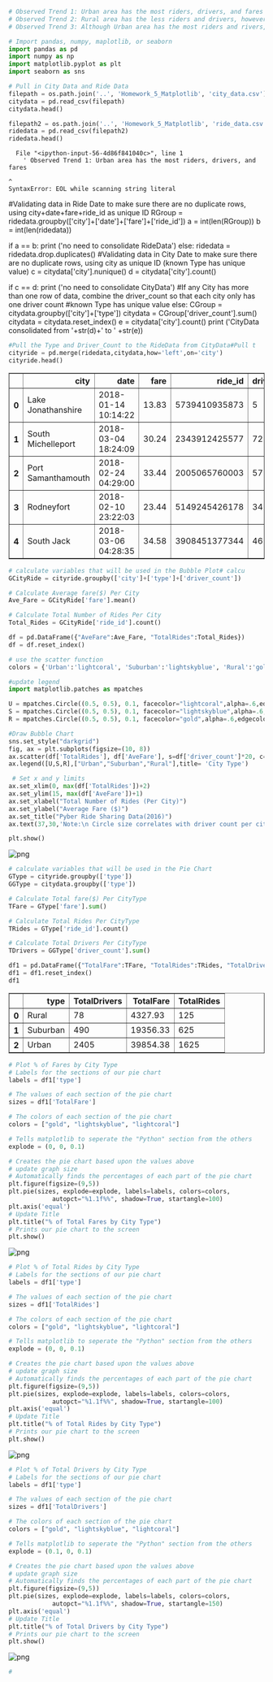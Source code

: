

```python
# Observed Trend 1: Urban area has the most riders, drivers, and fares
# Observed Trend 2: Rural area has the less riders and drivers, however, the total fares % is around 6.7% which is more than expected proportionally(riders =5.3%, riders=3.1%). This indicates that, the demand for drivers is higher and thus may cause riders more money to have a ride in the rural area per trip. (distance might be another possible factor that cause the higher fee) The scatter plot also support the same idea'
# Observed Trend 3: Although Urban area has the most riders and rivers, but the average fares are fairly low. This could be caused by the surplus supplies of drivers (77.85% driver > 68.4% riders from pie chart) and / or possibly shorter ride distance per ride.

# Import pandas, numpy, maplotlib, or seaborn
import pandas as pd
import numpy as np
import matplotlib.pyplot as plt
import seaborn as sns

# Pull in City Data and Ride Data
filepath = os.path.join('..', 'Homework_5_Matplotlib', 'city_data.csv')
citydata = pd.read_csv(filepath)
citydata.head()

filepath2 = os.path.join('..', 'Homework_5_Matplotlib', 'ride_data.csv')
ridedata = pd.read_csv(filepath2)
ridedata.head()
```


      File "<ipython-input-56-4d86f841040c>", line 1
        ' Observed Trend 1: Urban area has the most riders, drivers, and fares
                                                                              ^
    SyntaxError: EOL while scanning string literal



#Validating data in Ride Date to make sure there are no duplicate rows, using city+date+fare+ride_id as unique ID
RGroup = ridedata.groupby(['city']+['date']+['fare']+['ride_id'])
a = int(len(RGroup)) 
b = int(len(ridedata))

if a == b:
    print ('no need to consolidate RideData')
else:
    ridedata = ridedata.drop.duplicates()
#Validating data in City Date to make sure there are no duplicate rows, using city as unique ID (known Type has unique value)
c = citydata['city'].nunique()
d = citydata['city'].count()
    
if c == d:
    print ('no need to consolidate CityData')
#If any City has more than one row of data, combine the driver_count so that each city only has one driver count
#known Type has unique value
else:
    CGroup = citydata.groupby(['city']+['type'])
    citydata = CGroup['driver_count'].sum()
    citydata = citydata.reset_index()
    e = citydata['city'].count()
    print ('CityData consolidated from '+str(d)+' to ' +str(e))


```python
#Pull the Type and Driver_Count to the RideData from CityData#Pull t 
cityride = pd.merge(ridedata,citydata,how='left',on='city')
cityride.head()
```




<div>
<style scoped>
    .dataframe tbody tr th:only-of-type {
        vertical-align: middle;
    }

    .dataframe tbody tr th {
        vertical-align: top;
    }

    .dataframe thead th {
        text-align: right;
    }
</style>
<table border="1" class="dataframe">
  <thead>
    <tr style="text-align: right;">
      <th></th>
      <th>city</th>
      <th>date</th>
      <th>fare</th>
      <th>ride_id</th>
      <th>driver_count</th>
      <th>type</th>
    </tr>
  </thead>
  <tbody>
    <tr>
      <th>0</th>
      <td>Lake Jonathanshire</td>
      <td>2018-01-14 10:14:22</td>
      <td>13.83</td>
      <td>5739410935873</td>
      <td>5</td>
      <td>Urban</td>
    </tr>
    <tr>
      <th>1</th>
      <td>South Michelleport</td>
      <td>2018-03-04 18:24:09</td>
      <td>30.24</td>
      <td>2343912425577</td>
      <td>72</td>
      <td>Urban</td>
    </tr>
    <tr>
      <th>2</th>
      <td>Port Samanthamouth</td>
      <td>2018-02-24 04:29:00</td>
      <td>33.44</td>
      <td>2005065760003</td>
      <td>57</td>
      <td>Urban</td>
    </tr>
    <tr>
      <th>3</th>
      <td>Rodneyfort</td>
      <td>2018-02-10 23:22:03</td>
      <td>23.44</td>
      <td>5149245426178</td>
      <td>34</td>
      <td>Urban</td>
    </tr>
    <tr>
      <th>4</th>
      <td>South Jack</td>
      <td>2018-03-06 04:28:35</td>
      <td>34.58</td>
      <td>3908451377344</td>
      <td>46</td>
      <td>Urban</td>
    </tr>
  </tbody>
</table>
</div>




```python
# calculate variables that will be used in the Bubble Plot# calcu 
GCityRide = cityride.groupby(['city']+['type']+['driver_count'])

# Calculate Average fare($) Per City
Ave_Fare = GCityRide['fare'].mean()

# Calculate Total Number of Rides Per City
Total_Rides = GCityRide['ride_id'].count()

df = pd.DataFrame({"AveFare":Ave_Fare, "TotalRides":Total_Rides})
df = df.reset_index()
```


```python
# use the scatter function
colors = {'Urban':'lightcoral', 'Suburban':'lightskyblue', 'Rural':'gold'}

#update legend
import matplotlib.patches as mpatches

U = mpatches.Circle((0.5, 0.5), 0.1, facecolor="lightcoral",alpha=.6,edgecolor="black",linewidth=1)
S = mpatches.Circle((0.5, 0.5), 0.1, facecolor="lightskyblue",alpha=.6,edgecolor="black", linewidth=1)
R = mpatches.Circle((0.5, 0.5), 0.1, facecolor="gold",alpha=.6,edgecolor="black", linewidth=1)

#Draw Bubble Chart
sns.set_style("darkgrid") 
fig, ax = plt.subplots(figsize=(10, 8))
ax.scatter(df['TotalRides'], df['AveFare'], s=df['driver_count']*20, c=df['type'].apply(lambda x:colors[x]),alpha=.6, linewidth=1, edgecolor='black')
ax.legend([U,S,R],["Urban","Suburban","Rural"],title= 'City Type')

 # Set x and y limits
ax.set_xlim(0, max(df['TotalRides'])+2)
ax.set_ylim(15, max(df['AveFare'])+1)
ax.set_xlabel("Total Number of Rides (Per City)")
ax.set_ylabel("Average Fare ($)")
ax.set_title("Pyber Ride Sharing Data(2016)")
ax.text(37,30,'Note:\n Circle size correlates with driver count per city')

plt.show()
```


![png](output_4_0.png)



```python
# calculate variables that will be used in the Pie Chart
GType = cityride.groupby(['type'])
GGType = citydata.groupby(['type'])

# Calculate Total fare($) Per CityType
TFare = GType['fare'].sum()

# Calculate Total Rides Per CityType
TRides = GType['ride_id'].count()

# Calculate Total Drivers Per CityType
TDrivers = GGType['driver_count'].sum()

df1 = pd.DataFrame({"TotalFare":TFare, "TotalRides":TRides, "TotalDrivers":TDrivers})
df1 = df1.reset_index()
df1
```




<div>
<style scoped>
    .dataframe tbody tr th:only-of-type {
        vertical-align: middle;
    }

    .dataframe tbody tr th {
        vertical-align: top;
    }

    .dataframe thead th {
        text-align: right;
    }
</style>
<table border="1" class="dataframe">
  <thead>
    <tr style="text-align: right;">
      <th></th>
      <th>type</th>
      <th>TotalDrivers</th>
      <th>TotalFare</th>
      <th>TotalRides</th>
    </tr>
  </thead>
  <tbody>
    <tr>
      <th>0</th>
      <td>Rural</td>
      <td>78</td>
      <td>4327.93</td>
      <td>125</td>
    </tr>
    <tr>
      <th>1</th>
      <td>Suburban</td>
      <td>490</td>
      <td>19356.33</td>
      <td>625</td>
    </tr>
    <tr>
      <th>2</th>
      <td>Urban</td>
      <td>2405</td>
      <td>39854.38</td>
      <td>1625</td>
    </tr>
  </tbody>
</table>
</div>




```python
# Plot % of Fares by City Type
# Labels for the sections of our pie chart
labels = df1['type']

# The values of each section of the pie chart
sizes = df1['TotalFare']

# The colors of each section of the pie chart
colors = ["gold", "lightskyblue", "lightcoral"]

# Tells matplotlib to seperate the "Python" section from the others
explode = (0, 0, 0.1)

# Creates the pie chart based upon the values above
# update graph size 
# Automatically finds the percentages of each part of the pie chart
plt.figure(figsize=(9,5))
plt.pie(sizes, explode=explode, labels=labels, colors=colors,
            autopct="%1.1f%%", shadow=True, startangle=100)
plt.axis('equal')          
# Update Title
plt.title("% of Total Fares by City Type")
# Prints our pie chart to the screen
plt.show()
```


![png](output_6_0.png)



```python
# Plot % of Total Rides by City Type
# Labels for the sections of our pie chart
labels = df1['type']

# The values of each section of the pie chart
sizes = df1['TotalRides']

# The colors of each section of the pie chart
colors = ["gold", "lightskyblue", "lightcoral"]

# Tells matplotlib to seperate the "Python" section from the others
explode = (0, 0, 0.1)

# Creates the pie chart based upon the values above
# update graph size 
# Automatically finds the percentages of each part of the pie chart
plt.figure(figsize=(9,5))
plt.pie(sizes, explode=explode, labels=labels, colors=colors,
            autopct="%1.1f%%", shadow=True, startangle=100)
plt.axis('equal')            
# Update Title
plt.title("% of Total Rides by City Type")
# Prints our pie chart to the screen
plt.show()
```


![png](output_7_0.png)



```python
# Plot % of Total Drivers by City Type
# Labels for the sections of our pie chart
labels = df1['type']

# The values of each section of the pie chart
sizes = df1['TotalDrivers']

# The colors of each section of the pie chart
colors = ["gold", "lightskyblue", "lightcoral"]

# Tells matplotlib to seperate the "Python" section from the others
explode = (0.1, 0, 0.1)

# Creates the pie chart based upon the values above 
# update graph size 
# Automatically finds the percentages of each part of the pie chart
plt.figure(figsize=(9,5))
plt.pie(sizes, explode=explode, labels=labels, colors=colors,
            autopct="%1.1f%%", shadow=True, startangle=150)
plt.axis('equal')            
# Update Title
plt.title("% of Total Drivers by City Type")
# Prints our pie chart to the screen
plt.show()
```


![png](output_8_0.png)



```python
# 
```
